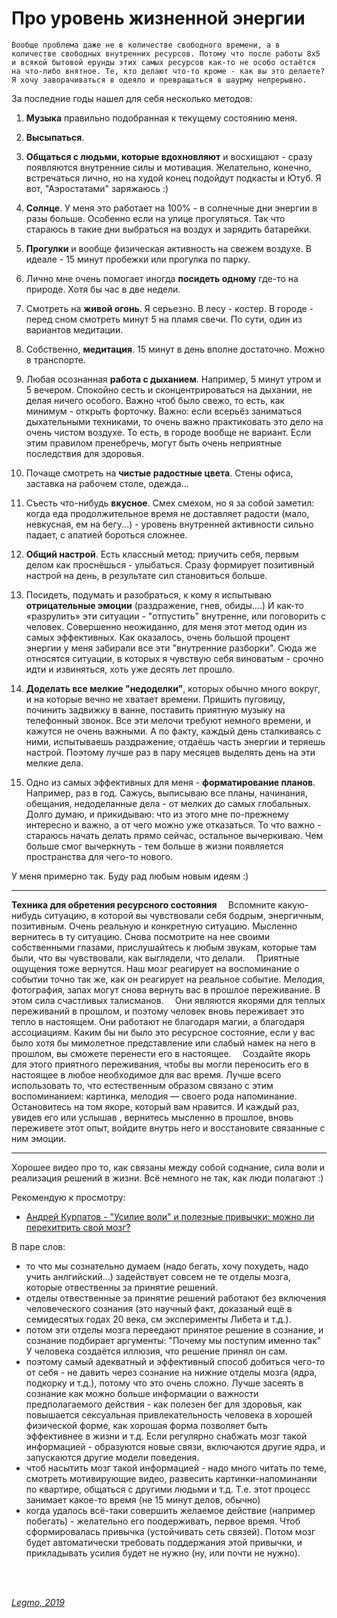 # Про уровень жизненной энергии #

`Вообще проблема даже не в количестве свободного времени, а в количестве свободных внутренних ресурсов. Потому что после работы 8х5 и всякой бытовой ерунды этих самых ресурсов как-то не особо остаётся на что-либо внятное.
Те, кто делают что-то кроме - как вы это делаете? Я хочу заворачиваться в одеяло и превращаться в шаурму непрерывно.`

За последние годы нашел для себя несколько методов:
1. **Музыка** правильно подобранная к текущему состоянию меня.

2. **Высыпаться**.

3. **Общаться с людьми, которые вдохновляют** и восхищают - сразу появляются внутренние силы и мотивация. Желательно, конечно, встречаться лично, но на худой конец подойдут подкасты и Ютуб. Я вот, "Аэростатами" заряжаюсь :)

4. **Солнце**. У меня это работает на 100% - в солнечные дни энергии в разы больше. Особенно если на улице прогуляться. Так что стараюсь в такие дни выбраться на воздух и зарядить батарейки.

5. **Прогулки** и вообще физическая активность на свежем воздухе. В идеале - 15 минут пробежки или прогулка по парку.

5. Лично мне очень помогает иногда **посидеть одному** где-то на природе. Хотя бы час в две недели.

7. Смотреть на **живой огонь**. Я серьезно. В лесу - костер. В городе - перед сном смотреть минут 5 на пламя свечи. По сути, один из вариантов медитации.

8. Собственно, **медитация**. 15 минут в день вполне достаточно. Можно в транспорте.

9. Любая осознанная **работа с дыханием**. Например, 5 минут утром и 5 вечером. Спокойно сесть и сконцентрироваться на дыхании, не делая ничего особого. Важно чтоб было свежо, то есть, как минимум - открыть форточку. Важно: если всерьёз заниматься дыхательными техниками, то очень важно практиковать это дело на очень чистом воздухе. То есть, в городе вообще не вариант. Если этим правилом пренебречь, могут быть очень неприятные последствия для здоровья.

10. Почаще смотреть на **чистые радостные цвета**. Стены офиса, заставка на рабочем столе, одежда...

11. Съесть что-нибудь **вкусное**. Смех смехом, но я за собой заметил: когда еда продолжительное время не доставляет радости (мало, невкусная, ем на бегу...) - уровень внутренней активности сильно падает, с апатией бороться сложнее.

12. **Общий настрой**. Есть классный метод: приучить себя, первым делом как проснёшься - улыбаться. Сразу формирует позитивный настрой на день, в результате сил становиться больше.

13. Посидеть, подумать и разобраться, к кому я испытываю **отрицательные эмоции** (раздражение, гнев, обиды....) И как-то «разрулить» эти ситуации - "отпустить" внутренне, или поговорить с человек. Совершенно неожиданно, для меня этот метод один из самых эффективных. Как оказалось, очень большой процент энергии у меня забирали все эти "внутренние разборки". Сюда же относятся ситуации, в которых я чувствую себя виноватым - срочно идти и извиняться, хоть уже десять лет прошло.

14. **Доделать все мелкие "недоделки"**, которых обычно много вокруг, и на которые вечно не хватает времени. Пришить пуговицу, починить задвижку в ванне, поставить приятную музыку на телефонный звонок. Все эти мелочи требуют немного времени, и кажутся не очень важными. А по факту, каждый день сталкиваясь с ними, испытываешь раздражение, отдаёшь часть энергии и теряешь настрой. Поэтому лучше раз в пару месяцев выделять день на эти мелкие дела.

15. Одно из самых эффективных для меня - **форматирование планов**. Например, раз в год. Сажусь, выписываю все планы, начинания, обещания, недоделанные дела - от мелких до самых глобальных. Долго думаю, и прикидываю: что из этого мне по-прежнему интересно и важно, а от чего можно уже отказаться. То что важно - стараюсь начать делать прямо сейчас, остальное вычеркиваю. Чем больше смог вычеркнуть - тем больше в жизни появляется пространства для чего-то нового.

У меня примерно так.
Буду рад любым новым идеям :)

***

**Техника для обретения ресурсного состояния**
⠀
Вспомните какую-нибудь ситуацию, в которой вы чувствовали себя бодрым, энергичным, позитивным. Очень реальную и конкретную ситуацию. Мысленно вернитесь в ту ситуацию. Снова посмотрите на нее своими собственными глазами, прислушайтесь к любым звукам, которые там были, что вы чувствовали, как выглядели, что делали.
⠀
Приятные ощущения тоже вернутся. Наш мозг реагирует на воспоминание о событии точно так же, как он реагирует на реальное событие. Мелодия, фотография, запах могут снова вернуть вас в прошлое переживание. В этом сила счастливых талисманов.
⠀
Они являются якорями для теплых переживаний в прошлом, и поэтому человек вновь переживает это тепло в настоящем. Они работают не благодаря магии, а благодаря ассоциациям. Каким бы ни было это ресурсное состояние, если у вас было хотя бы мимолетное представление или слабый намек на него в прошлом, вы сможете перенести его в настоящее.
⠀
Создайте якорь для этого приятного переживания, чтобы вы могли переносить его в настоящее в любое необходимое для вас время. Лучше всего использовать то, что естественным образом связано с этим воспоминанием: картинка, мелодия — своего рода напоминание.
⠀
Остановитесь на том якоре, который вам нравится. И каждый раз, увидев его или услышав , вернитесь мысленно в прошлое, вновь переживете этот опыт, войдите внутрь него и восстановите связанные с ним эмоции.

***
Хорошее видео про то, как связаны между собой соднание, сила воли и реализация решений в жизни.
Всё немного не так, как люди полагают :)

Рекомендую к просмотру:
* [Андрей Курпатов - "Усилие воли" и полезные привычки: можно ли перехитрить свой мозг?](https://youtu.be/6u1f9lwLFKU)

В паре слов:
- то что мы сознательно думаем (надо бегать, хочу похудеть, надо учить анлгийский...) задействует совсем не те отделы мозга, которые отвественны за принятие решений.
- отделы отвественные за принятие решений работают без включения человеческого сознания (это научный факт, доказаный ещё в семидесятых годах 20 века, см эксперименты Либета и т.д.). 
- потом эти отделы мозга переедают принятое решение в сознание, и сознание подбирает аргументы: "Почему мы поступим именно так" У человека создаётся иллюзия, что решение принял он сам.
- поэтому самый адекватный и эффективный способ добиться чего-то от себя - не давить через сознание на нижние отделы мозга (ядра, подкорку и т.д.), потому что это очень сложно. Лучше засеять в сознание как можно больше информации о важности предполагаемого действия - как полезен бег для здоровья, как повышается сексуальная привлекательность человека в хорошей физической форме, как хорошая форма позволяет быть эффективнее в жизни и т.д. Если регулярно снабжать мозг такой информацией - образуются новые связи, включаются другие ядра, и запускаются другие модели поведения.
- чтоб насытить мозг такой информацией - надо много читать по теме, смотреть мотивирующие видео, развесить картинки-напоминаняи по квартире, общаться с другими людьми и т.д. Т.е. этот процесс занимает какое-то время (не 15 минут делов, обычно)
- когда удалось всё-таки совершить желаемое действие (например побегать) - желательно его поодерживать, первое время. Чтоб сформировалась привычка (устойчивать сеть связей). Потом мозг будет автоматически требовать поддержания этой привычки, и прикладывать усилия будет не нужно (ну, или почти не нужно).

<br> 
<br> 

*[Legmo, 2019](https://github.com/Legmo/notes/)*